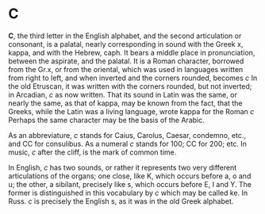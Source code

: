 # C

**C**, the third letter in the English alphabet, and the second articulation or consonant, is a palatal, nearly corresponding in sound with the Greek x, kappa, and with the Hebrew, caph. It bears a middle place in pronunciation, between the aspirate, and the palatal. It is a Roman character, borrowed from the Gr.x, or from the oriental, which was used in languages written from right to left, and when inverted and the corners rounded, becomes _c_ In the old Etruscan, it was written with the corners rounded, but not inverted; in Arcadian, _c_ as now written. That its sound in Latin was the same, or nearly the same, as that of kappa, may be known from the fact, that the Greeks, while the Latin was a living language, wrote kappa for the Roman _c_ Perhaps the same character may be the basis of the Arabic.

As an abbreviature, _c_ stands for Caius, Carolus, Caesar, condemno, etc., and CC for consulibus. As a numeral _c_ stands for 100; CC for 200; etc. In music, _c_ after the cliff, is the mark of common time.

In English, _c_ has two sounds, or rather it represents two very different articulations of the organs; one close, like K, which occurs before a, o and u; the other, a sibilant, precisely like s, which occurs before E, I and Y. The former is distinguished in this vocabulary by _c_ which may be called ke. In Russ. _c_ is precisely the English s, as it was in the old Greek alphabet.